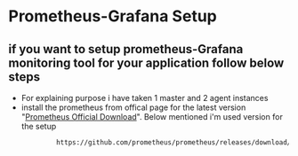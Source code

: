 # Prometheus-Grafana Setup

## if you want to setup prometheus-Grafana monitoring tool for your application follow below steps

* For explaining purpose i have taken 1 master and 2 agent instances
* install the prometheus from offical page for the latest version "[Prometheus Official Download](https://prometheus.io/download/)". Below mentioned i'm used version for the setup
```bash
            https://github.com/prometheus/prometheus/releases/download/v3.1.0/prometheus-3.1.0.linux-amd64.tar.gz